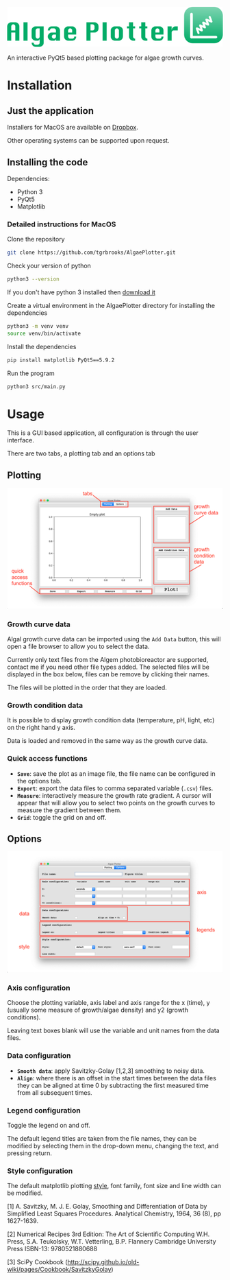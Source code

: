 ![Logo](/images/logo.png)

An interactive PyQt5 based plotting package for algae growth curves.

# Installation

## Just the application

Installers for MacOS are available on [Dropbox](https://www.dropbox.com/sh/pa48a3jmwdhks1o/AACyNKSP8AvDUff5IjPBasApa?dl=0).

Other operating systems can be supported upon request.

## Installing the code

Dependencies:
* Python 3
* PyQt5
* Matplotlib

### Detailed instructions for MacOS

Clone the repository

```bash
git clone https://github.com/tgrbrooks/AlgaePlotter.git
```

Check your version of python

```bash
python3 --version
```

If you don't have python 3 installed then [download it](https://docs.python-guide.org/starting/install3/osx/)

Create a virtual environment in the AlgaePlotter directory for installing the dependencies

```bash
python3 -m venv venv
source venv/bin/activate
```

Install the dependencies

```bash
pip install matplotlib PyQt5==5.9.2
```

Run the program

```bash
python3 src/main.py
```

# Usage

This is a GUI based application, all configuration is through the user interface.

There are two tabs, a plotting tab and an options tab

## Plotting

![Plotting Screen](/images/plotting_screen.png)

### Growth curve data

Algal growth curve data can be imported using the `Add Data` button, this will open a file browser to allow you to select the data.

Currently only text files from the Algem photobioreactor are supported, contact me if you need other file types added.
The selected files will be displayed in the box below, files can be remove by clicking their names.

The files will be plotted in the order that they are loaded.

### Growth condition data

It is possible to display growth condition data (temperature, pH, light, etc) on the right hand y axis.

Data is loaded and removed in the same way as the growth curve data.

### Quick access functions

* **`Save`**: save the plot as an image file, the file name can be configured in the options tab.
* **`Export`**: export the data files to comma separated variable (`.csv`) files.
* **`Measure`**: interactively measure the growth rate gradient. A cursor will appear that will allow you to select two points on the growth curves to measure the gradient between them.
* **`Grid`**: toggle the grid on and off.

## Options

![Options Screen](/images/options_screen.png)

### Axis configuration

Choose the plotting variable, axis label and axis range for the x (time), y (usually some measure of growth/algae density) and y2 (growth conditions).

Leaving text boxes blank will use the variable and unit names from the data files.

### Data configuration

* **`Smooth data`**: apply Savitzky-Golay [1,2,3] smoothing to noisy data.
* **`Align`**: where there is an offset in the start times between the data files they can be aligned at time 0 by subtracting the first measured time from all subsequent times.

### Legend configuration

Toggle the legend on and off.

The default legend titles are taken from the file names, they can be modified by selecting them in the drop-down menu, changing the text, and pressing return.

### Style configuration

The default matplotlib plotting [style](https://matplotlib.org/3.1.1/gallery/style_sheets/style_sheets_reference.html), font family, font size and line width can be modified.

[1] A. Savitzky, M. J. E. Golay, Smoothing and Differentiation of Data by Simplified Least Squares Procedures. Analytical Chemistry, 1964, 36 (8), pp 1627-1639.

[2] Numerical Recipes 3rd Edition: The Art of Scientific Computing W.H. Press, S.A. Teukolsky, W.T. Vetterling, B.P. Flannery Cambridge University Press ISBN-13: 9780521880688

[3] SciPy Cookbook (http://scipy.github.io/old-wiki/pages/Cookbook/SavitzkyGolay)
